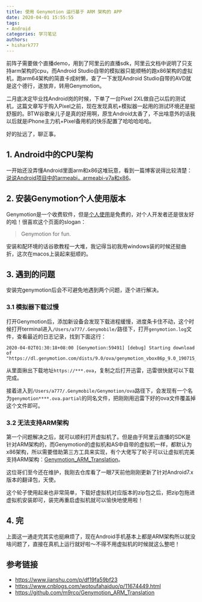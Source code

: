 ```yaml
---
title: 使用 Genymotion 运行基于 ARM 架构的 APP
date: 2020-04-01 15:55:55
tags:
- Android
categories: 学习笔记
authors:
- hishark777
---
```

前阵子需要做个直播demo，用到了阿里云的直播sdk，阿里云文档中说明了只支持arm架构的cpu，而Android Studio自带的模拟器只能顺畅的跑x86架构的虚拟机，跑arm64架构的简直卡成树懒，查了一下发现Android Studio自带的AVD就是这个德行，遂放弃，转用Genymotion。

二月底决定毕业找Android岗的时候，下单了一台Pixel 2XL做自己以后的测试机，这篇文章写于购入Pixel之前，现在发现真机+模拟器一起用的测试环境还是挺舒服的。BTW谷歌亲儿子是真的好用啊，原生Android太香了，不出啥意外的话我以后就是iPhone主力机+Pixel备用机的快乐配置了哈哈哈哈哈。

好的扯远了，聊正事。
<!--more-->
## 1. Android中的CPU架构
一开始还没弄懂Android里面arm和x86这堆玩意，看到一篇博客说得比较清楚：[说说Android项目中的armeabi，armeabi-v7a和x86](https://www.jianshu.com/p/ed9c3fea3584)。

## 2. 安装Genymotion个人使用版本
Genymotion是一个收费软件，但是[个人使用](https://www.genymotion.com/fun-zone/)是免费的，对个人开发者还是很友好的哈！很喜欢这个页面的slogan：
>Genymotion for fun.

安装和配环境的话谷歌教程一大堆，我记得当初我用windows装的时候还挺曲折，这次在macos上装起来挺顺的。
## 3. 遇到的问题
安装完genymotion后会不可避免地遇到两个问题，逐个进行解决。
### 3.1 模拟器下载过慢
打开Genymotion后，添加新设备会发现下载进程缓慢，进度条卡住不动，这个时候打开terminal进入`/Users/a777/.Genymobile/`路径下，打开`genymotion.log`文件，查看最近的日志记录，找到下面这行：
```
2020-04-02T01:30:18+08:00 [Genymotion:59491] [debug] Starting download of "https://dl.genymotion.com/dists/9.0/ova/genymotion_vbox86p_9.0_190715_123003.ova"
```
从里面揪出下载地址`https://***.ova`，复制之后打开迅雷，迅雷很快就可以下载完成。

接着进入到`/Users/a777/.Genymobile/Genymotion/ova`路径下，会发现有一个名为`genymotion****.ova.partial`的同名文件，把刚刚用迅雷下好的ova文件覆盖掉这个文件即可。
### 3.2 无法支持ARM架构
第一个问题解决之后，就可以顺利打开虚拟机了。但是由于阿里云直播的SDK是针对ARM架构的，而Genymotion的虚拟机和AS中自带的虚拟机一样，都默认为x86架构，所以需要借助第三方工具来实现，有个大佬写了轮子可以让虚拟机完美支持ARM架构：[Genymotion_ARM_Translation](https://github.com/m9rco/Genymotion_ARM_Translation)。

这位哥们至今还在维护，我刚去仓库看了一眼7天前他刚刚更新了针对Android7.x版本的翻译包，天使。

这个轮子使用起来也非常简单，下载好虚拟机对应版本的zip包之后，把zip包拖进虚拟机安装即可，装完再重启虚拟机就可以愉快地使用啦！
## 4. 完
上面这一通走完其实也挺麻烦了，现在Android手机基本上都是ARM架构所以就没啥问题了，直接在真机上运行就好啦～不得不用虚拟机的时候就这么整吧！
## 参考链接
- https://www.jianshu.com/p/df19fa59bf23
- https://www.cnblogs.com/wotoufahaiduo/p/11674449.html
- https://github.com/m9rco/Genymotion_ARM_Translation